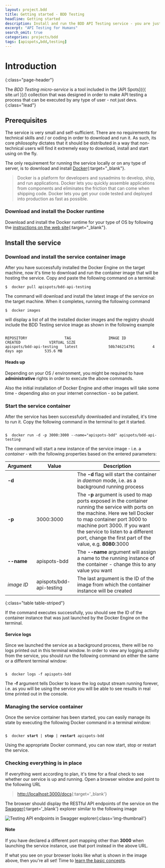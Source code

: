 ```yaml
---
layout: project.bdd
title: Getting started - BDD Testing
headline: Getting started
description: Install and run the BDD API Testing service - you are just a few commands away from starting to test like a pro.
excerpt: "API Testing for Humans"
search_omit: true
categories: projects/bdd
tags: [apispots,bdd,testing]
---
```



# Introduction
{:class="page-header"}

The *BDD Testing micro-service* is a tool included in the [API Spots]({{ site.url }}/) collection that was designed
in order to make API testing a process that can be executed by any type of user - not just devs.  
{:class="lead"}

## Prerequisites

The service is very small and self-sufficient. There are no requirements for technical skills and / or coding in order to download
and run it.  As such, its core philosophy dictates that it should be distributed in a way that non-technical users will find it extremely easy
to download, install and start using on the fly.

The only requirement for running the service locally or on any type of server, is to download and install [Docker](http://docker.io){:target="_blank"}.

> Docker is a platform for developers and sysadmins to develop, ship, and run applications. Docker lets you quickly assemble applications from components and eliminates the friction that can come when shipping code. Docker lets you get your code tested and deployed into production as fast as possible.

### Download and install the Docker runtime

Download and install the Docker runtime for your type of OS by following the [instructions on the web site](https://docs.docker.com/installation/){:target="_blank"}.   

## Install the service

### Download and install the service container image

After you have successfully installed the Docker Engine on the target machine, now it's time to download and run the container image that will be hosting the service.  Copy and paste the following command on a terminal:


<div class="highlight"><pre><code class="language-bash" data-lang="bash"><span class="gp">$ </span> docker pull apispots/bdd-api-testing</code></pre></div>

The command will download and install the latest image of the service on the target machine.  When it completes, running the following command

<div class="highlight"><pre><code class="language-bash" data-lang="bash"><span class="gp">$ </span> docker images</code></pre></div>

will display a list of all the installed docker images and the registry should include the BDD Testing service image as shown in the following example

<div class="highlight"><pre><code class="language-bash" data-lang="bash">
REPOSITORY                 TAG                 IMAGE ID            CREATED             VIRTUAL SIZE
apispots/bdd-api-testing   latest              50b746214791        4 days ago          535.6 MB
</code></pre></div>

<div class="bs-callout bs-callout-info" id="jquery-required">
    <h4 id="jquery-required">Heads up</a></h4>
    <p>Depending on your OS / environment, you might be required to have <b>administrative</b> rights in order to execute the above commands.</p>
    <p>Also the initial installation of Docker Engine and other images will take some time - depending also on your internet connection - 
    so be patient.
    </p>
</div>

### Start the service container

After the service has been successfully downloaded and installed, it's time to run it.  Copy the following command in the terminal to get it started.

<div class="highlight"><pre><code class="language-bash" data-lang="bash">
<span class="gp">$ </span> docker run -d -p 3000:3000 --name="apispots-bdd" apispots/bdd-api-testing
</code></pre></div>  

The command will start a new instance of the service image - i.e. a *container* - with the following properties based on the entered parameters:

Argument  	 | Value | Description
-------------| ----- | ---------------
**-d**		 | 		 | The **-d** flag will start the container in *daemon* mode, i.e. as a background running process
**-p**       | 3000:3000 | The **-p** argument is used to map ports exposed in the container running the service with ports on the machine.  Here we tell Docker to map container port 3000 to machine port 3000.  If you want the service to listen to a different port, change the first part of the value, e.g. **8080**:3000
**--name**   | apispots-bdd | The **--name** argument will assign a name to the running instance of the container - change this to any value you want
*image ID* | apispots/bdd-api-testing | The last argument is the ID of the image from which the container instance will be created 
{:class="table table-striped"}  

If the command executes successfully, you should see the ID of the container instance that was just launched by the Docker Engine on the terminal. 

<div class="bs-callout bs-callout-info" id="jquery-required">
    <h4 id="jquery-required">Service logs</a></h4>
    <p>
    Since we launched the service as a background process, there will be no logs printed out in this terminal window.  In order to view any logging
    activity from the service, you should run the following command on either the same or a different terminal window:
    </p>
    
<div class="highlight"><pre><code class="language-bash" data-lang="bash">
<span class="gp">$ </span> docker logs -f apispots-bdd
</code></pre></div>

<p>
	The <b>-f</b> argument tells Docker to leave the log output stream running forever, i.e. as you will be using the service you will be able to 
	see results in real time printed out in the console.
</p>

</div>

### Managing the service container

Once the service container has been started, you can easily manage its state by executing the following Docker command in a terminal window:

<div class="highlight"><pre><code class="language-bash" data-lang="bash">
<span class="gp">$ </span> docker <b>start</b> | <b>stop</b> | <b>restart</b> apispots-bdd
</code></pre></div>

Using the appropriate Docker command, you can now start, stop or restart the service.

### Checking everything is in place

If everything went according to plan, it's time for a final check to see whether our service is up and running.  Open a browser window and point to the following URL

> [http://localhost:3000/docs](http://localhost:3000/docs){:target='_blank'}

The browser should display the RESTful API endpoints of the service on the [Swagger](http://swagger.io/){:target='_blank'} explorer similar to the following image

![Testing API endpoints in Swagger explorer]({{site.url}}/assets/apispots/bdd/swagger-ui.png "Testing API endpoints in Swagger explorer"){:class='img-thumbnail'}

<div class="bs-callout bs-callout-warning" id="jquery-required">
    <h4 id="jquery-required">Note</a></h4>
    <p>
	If you have declared a different port mapping other than <b>3000</b> when launching the service instance, use that port instead in the above URL.
    </p>
</div>

If what you see on your browser looks like what is shown in the image above, then you're all set! Time to [learn the basic concepts]({{site.url}}/projects/bdd/basic-concepts).



